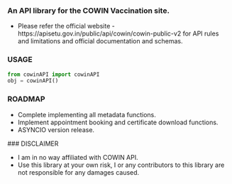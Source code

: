 ### An API library for the COWIN Vaccination site.
<ul>
<li>Please refer the official website - https://apisetu.gov.in/public/api/cowin/cowin-public-v2 for API rules and limitations and official documentation and schemas.</li>
</ul>

### USAGE
```python
from cowinAPI import cowinAPI
obj = cowinAPI()
```

### ROADMAP
<ul>
<li>Complete implementing all metadata functions.</li>
<li>Implement appointment booking and certificate download functions.</li>
<li>ASYNCIO version release.</li>
</ul>
### DISCLAIMER
<ul>
<li>I am in no way affiliated with COWIN API.</li>
<li>Use this library at your own risk, I or any contributors to this library are not responsible for any damages caused.</li>
</ul>
